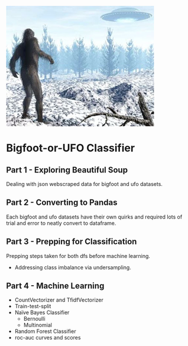 ![bigfootufo](https://github.com/jeromekirkpatrick/bigfoot-or-ufo/blob/main/sasquatchUFO.jpg)
# Bigfoot-or-UFO Classifier

## Part 1 - Exploring Beautiful Soup

Dealing with json webscraped data for bigfoot and ufo datasets.

## Part 2 - Converting to Pandas
Each bigfoot and ufo datasets have their own quirks and required lots of trial and error to neatly convert to dataframe.

## Part 3 - Prepping for Classification
Prepping steps taken for both dfs before machine learning.

  * Addressing class imbalance via undersampling.
## Part 4 - Machine Learning

* CountVectorizer and TfidfVectorizer
* Train-test-split
* Naïve Bayes Classifier
  * Bernoulli
  * Multinomial
* Random Forest Classifier
* roc-auc curves and scores

